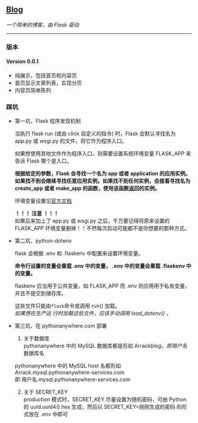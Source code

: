 ## [Blog](https://Arrack.pythonanywhere.com)
*一个简单的博客，由 Flask 驱动*

---
### 版本
#### Version 0.0.1

- 纯展示，包括首页和内容页
- 首页显示文章列表，实现分页
- 内容页简单陈列

### 踩坑
- 第一坑、Flask 程序发现机制

    当执行 flask run (或由 click 自定义的指令) 时，Flask 会默认寻找名为 app.py 或 wsgi.py 的文件，将它作为程序入口。  

    如果想使用其他文件作为程序入口，则需要设置系统环境变量 FLASK_APP 来告诉 Flask 哪个是入口。  

    **根据给定的参数，Flask 会寻找一个名为 app 或者 application 的应用实例。 如果找不到会继续寻找任意应用实例。如果找不到任何实例，会接着寻找名为 create_app 或者 make_app 的函数，使用该函数返回的实例。**  

    环境变量设置见[官方文档](https://dormousehole.readthedocs.io/en/latest/cli.html)

    **！！！ 注意 ！！！**  
    如果后来加上了 app.py 或 wsgi.py 之后，千万要记得将原来设置的 FLASK_APP 环境变量删掉！！不然每次启动可能都不是你想要的那种方式。  

  
- 第二坑、python-dotenv

    flask 会根据 .env 和 .flaskenv 中配置来设置环境变量。  

    **命令行设置的变量会重载 .env 中的变量， .env 中的变量会重载 .flaskenv 中的变量。**  

    flaskenv 应当用于公共变量，如 FLASK_APP 而 .env 则应用用于私有变量，并且不提交到储存库。  

    这些文件只能由``flask``命令或调用 run() 加载。  
    *如果想在生产运 行时加载这些文件，应该手动调用 load_dotenv() 。*  

- 第三坑、在 pythonanywhere.com 部署

    1. 关于数据库  
    pythonanywhere 中的 MySQL 数据库都是形如 Arrack$blog，  
    即 用户名$数据库名  

    pythonanywhere 中的 MySQL host 名都形如 Arrack.mysql.pythonanywhere-services.com  
    即 用户名.mysql.pythonanywhere-services.com
  
    2. 关于 SECRET_KEY  
    production 模式时，SECRET_KEY 尽量设置为随机密码，可由 Python 的 uuid.uuid4().hex 生成，然后以 SECRET_KEY=刚刚生成的密码 的形式放在 .env 中即可
